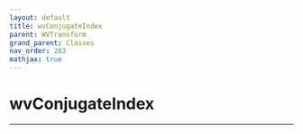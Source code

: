 ```yaml
---
layout: default
title: wvConjugateIndex
parent: WVTransform
grand_parent: Classes
nav_order: 203
mathjax: true
---
```


#  wvConjugateIndex




---

